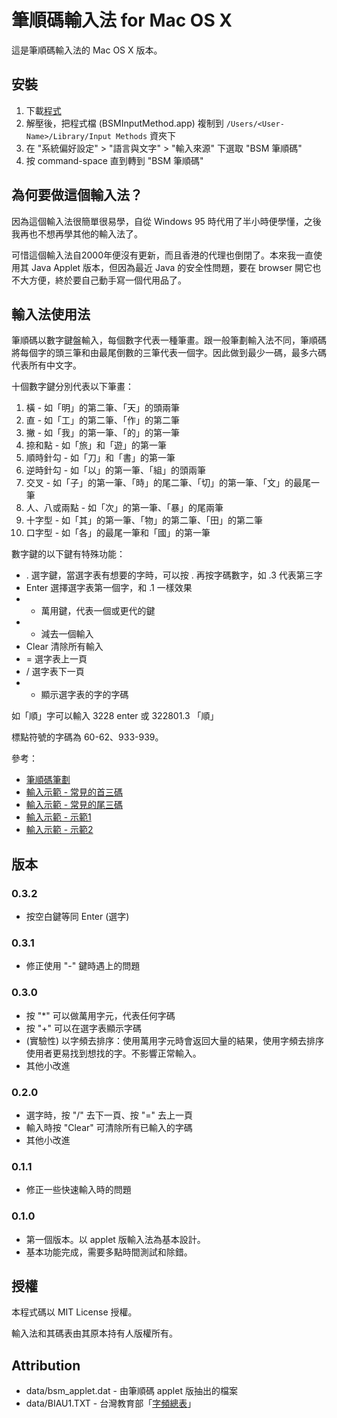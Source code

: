 # 筆順碼輸入法 for Mac OS X

這是筆順碼輸入法的 Mac OS X 版本。

## 安裝

1. 下載[程式](https://www.dropbox.com/s/dnbl52tfasq2hfm/BSMInputMethod_0.3.2.zip)
2. 解壓後，把程式檔 (BSMInputMethod.app) 複制到 ```/Users/<User-Name>/Library/Input Methods``` 資夾下
3. 在 "系統偏好設定" > "語言與文字" > "輸入來源" 下選取 "BSM 筆順碼"
4. 按 command-space 直到轉到 "BSM 筆順碼"

## 為何要做這個輸入法？

因為這個輸入法很簡單很易學，自從 Windows 95 時代用了半小時便學懂，之後我再也不想再學其他的輸入法了。

可惜這個輸入法自2000年便沒有更新，而且香港的代理也倒閉了。本來我一直使用其 Java Applet 版本，但因為最近 Java 的安全性問題，要在 browser 開它也不大方便，終於要自己動手寫一個代用品了。

## 輸入法使用法

筆順碼以數字鍵盤輸入，每個數字代表一種筆畫。跟一般筆劃輸入法不同，筆順碼將每個字的頭三筆和由最尾倒數的三筆代表一個字。因此做到最少一碼，最多六碼代表所有中文字。

十個數字鍵分別代表以下筆畫：

1. 橫 - 如「明」的第二筆、「天」的頭兩筆
2. 直 - 如「工」的第二筆、「作」的第二筆
3. 撇 - 如「我」的第一筆、「的」的第一筆
4. 捺和點 - 如「旅」和「遊」的第一筆
5. 順時針勾 - 如「刀」和「書」的第一筆
6. 逆時針勾 - 如「以」的第一筆、「組」的頭兩筆
7. 交叉 - 如「子」的第一筆、「時」的尾二筆、「切」的第一筆、「文」的最尾一筆
8. 人、八或兩點 - 如「次」的第一筆、「暴」的尾兩筆
9. 十字型 - 如「其」的第一筆、「物」的第二筆、「田」的第二筆
10. 口字型 - 如「各」的最尾一筆和「國」的第一筆

數字鍵的以下鍵有特殊功能：

- . 選字鍵，當選字表有想要的字時，可以按 . 再按字碼數字，如 .3 代表第三字
- Enter 選擇選字表第一個字，和 .1 一樣效果
- * 萬用鍵，代表一個或更代的鍵
- - 減去一個輸入
- Clear 清除所有輸入
- = 選字表上一頁
- / 選字表下一頁
- + 顯示選字表的字的字碼

如「順」字可以輸入 3228 enter 或 322801.3 「順」

標點符號的字碼為 60-62、933-939。

參考：

- [筆順碼筆劃](http://web.archive.org/web/20090106155430/http://www.freefire.com.hk/other/input02.htm)
- [輸入示範 - 常見的首三碼](http://web.archive.org/web/20080615024154/http://www.freefire.com.hk/other/demo01.htm)
- [輸入示範 - 常見的尾三碼](http://web.archive.org/web/20080615180037/http://www.freefire.com.hk/other/demo02.htm)
- [輸入示範 - 示範1](http://web.archive.org/web/20080615180042/http://www.freefire.com.hk/other/demo03.htm)
- [輸入示範 - 示範2](http://web.archive.org/web/20080615180042/http://www.freefire.com.hk/other/demo04.htm)

## 版本

### 0.3.2

- 按空白鍵等同 Enter (選字)

### 0.3.1

- 修正使用 "-" 鍵時遇上的問題

### 0.3.0

- 按 "*" 可以做萬用字元，代表任何字碼
- 按 "+" 可以在選字表顯示字碼
- (實驗性) 以字頻去排序：使用萬用字元時會返回大量的結果，使用字頻去排序使用者更易找到想找的字。不影響正常輸入。
- 其他小改進

### 0.2.0

- 選字時，按 "/" 去下一頁、按 "=" 去上一頁
- 輸入時按 "Clear" 可清除所有已輸入的字碼
- 其他小改進

### 0.1.1

- 修正一些快速輸入時的問題

### 0.1.0

- 第一個版本。以 applet 版輸入法為基本設計。
- 基本功能完成，需要多點時間測試和除錯。

## 授權

本程式碼以 MIT License 授權。

輸入法和其碼表由其原本持有人版權所有。

## Attribution

- data/bsm_applet.dat - 由筆順碼 applet 版抽出的檔案
- data/BIAU1.TXT - 台灣教育部「[字頻總表](http://www.edu.tw/files/site_content/m0001/pin/yu7.htm?open)」


